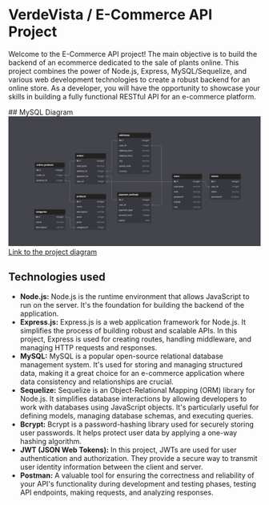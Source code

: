 # VerdeVista / E-Commerce API Project

Welcome to the E-Commerce API project! 
The main objective is to build the backend of an ecommerce dedicated to the sale of plants online.
This project combines the power of Node.js, Express, MySQL/Sequelize, and various web development technologies to create a robust backend for an online store. As a developer, you will have the opportunity to showcase your skills in building a fully functional RESTful API for an e-commerce platform.

## MySQL Diagram
![](https://github.com/Cocera/VerdeVista_backend_ecommerce/blob/main/assets/diagramDB.gif)
<a href="https://dbdiagram.io/d/VerdeVistaDB-653fe02cffbf5169f0bfeff4">Link to the project diagram</a>

## Technologies used
<ul>
<li><strong>Node.js:</strong> Node.js is the runtime environment that allows JavaScript to run on the server. It's the foundation for building the backend of the application.</li>

<li><strong>Express.js:</strong> Express.js is a web application framework for Node.js. It simplifies the process of building robust and scalable APIs. In this project, Express is used for creating routes, handling middleware, and managing HTTP requests and responses.</li>

<li><strong>MySQL:</strong> MySQL is a popular open-source relational database management system. It's used for storing and managing structured data, making it a great choice for an e-commerce application where data consistency and relationships are crucial.</li>

<li><strong>Sequelize:</strong> Sequelize is an Object-Relational Mapping (ORM) library for Node.js. It simplifies database interactions by allowing developers to work with databases using JavaScript objects. It's particularly useful for defining models, managing database schemas, and executing queries.</li>

<li><strong>Bcrypt:</strong> Bcrypt is a password-hashing library used for securely storing user passwords. It helps protect user data by applying a one-way hashing algorithm.</li>

<li><strong>JWT (JSON Web Tokens):</strong> In this project, JWTs are used for user authentication and authorization. They provide a secure way to transmit user identity information between the client and server.</li>

<li><strong>Postman:</strong> A valuable tool for ensuring the correctness and reliability of your API's functionality during development and testing phases, testing API endpoints, making requests, and analyzing responses.</li>
</ul>

<!-- After a thorough analysis of the project's requirements, this API is designed to offer the following key functionalities:

User Registration with password hashing using Bcrypt.
User Login with token-based authentication and middleware.
CRUD (Create, Read, Update, Delete) operations for products.
Implementation of at least one Many-to-Many and one One-to-Many relationship.
Use of seeders to populate the database with initial data.
Essential Project Requirements
To excel in this project, it is crucial to present an excellent README. The following technologies will be used in the development of this API:

MySQL with Sequelize for the database.
Express for building the API.
The project will be hosted on a public GitHub repository, where branches, high-quality commits, and a comprehensive README are mandatory.
Endpoints
Products
Full CRUD operations for products.
Endpoint for creating a new product.
Endpoint for updating a product.
Endpoint for deleting a product.
Display product categories alongside product details.
Retrieve a product by its ID.
Filters for searching products by name and price.
Sort products by price, from highest to lowest.
Implement input validation for creating products and provide informative error messages.
Authorization required for creating, updating, and deleting products.
Categories
Full CRUD operations for categories.
Endpoint for creating a new category.
Endpoint for updating a category.
Endpoint for deleting a category.
Show all categories along with the products they contain.
Retrieve a category by its ID.
Filter categories by name.
Orders
Endpoint to view orders along with the products in each order.
Endpoint for creating orders.
Users
Endpoint for user registration with password hashing using Bcrypt.
Endpoint for user login using Bcrypt and JWT.
Retrieve user information, along with their orders and the products within each order.
Endpoint for user logout.
Implement input validation for user registration and provide informative error messages.
Seeders
Automatically populate the database with 5 sample products.
Extra Features (Optional)
Implementation of user roles, e.g., Admin, with restricted access to create, update, and delete products.
Research and implementation of the Multer middleware to allow image attachments when creating or updating products.
Reviews functionality with CRUD operations.
Display reviews alongside the user who posted them.
Enhance product retrieval endpoints to include categories and reviews.
This project offers a great opportunity to showcase your skills in building a powerful e-commerce backend API. Have fun coding and creating an outstanding online store experience! -->